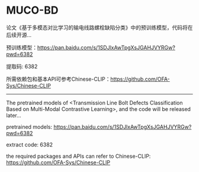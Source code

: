 # MUCO-BD
论文《基于多模态对比学习的输电线路螺栓缺陷分类》中的预训练模型，代码将在后续开源...

预训练模型：https://pan.baidu.com/s/1SDJlxAwTpgXsJGAHJVYRGw?pwd=6382

提取码: 6382

所需依赖包和基本API可参考Chinese-CLIP：https://github.com/OFA-Sys/Chinese-CLIP

-----------------------------------------------------------------------------------------------------------------------------------------------------------------

The pretrained models of &lt;Transmission Line Bolt Defects Classification Based on Multi-Modal Contrastive Learning>, and the code will be released later...

pretrained models: https://pan.baidu.com/s/1SDJlxAwTpgXsJGAHJVYRGw?pwd=6382

extract code: 6382

the required packages and APIs can refer to Chinese-CLIP: https://github.com/OFA-Sys/Chinese-CLIP
